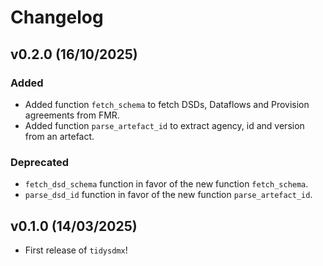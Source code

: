 # Changelog

<!--next-version-placeholder-->
## v0.2.0 (16/10/2025)

### Added

- Added function `fetch_schema` to fetch DSDs, Dataflows and Provision agreements from FMR.
- Added function `parse_artefact_id` to extract agency, id and version from an artefact.

### Deprecated

- `fetch_dsd_schema` function in favor of the new function `fetch_schema`.
- `parse_dsd_id` function in favor of the new function `parse_artefact_id`.


## v0.1.0 (14/03/2025)

- First release of `tidysdmx`!